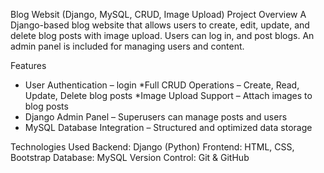Blog Websit (Django, MySQL, CRUD, Image Upload)
Project Overview
A Django-based blog website that allows users to create, edit, update, and delete blog posts with image upload. Users can log in, and post blogs. An admin panel is included for managing users and content.

 Features
 * User Authentication – login
 *Full CRUD Operations – Create, Read, Update, Delete blog posts
 *Image Upload Support – Attach images to blog posts
 * Django Admin Panel – Superusers can manage posts and users
 * MySQL Database Integration – Structured and optimized data storage
 
 Technologies Used
Backend: Django (Python)
Frontend: HTML, CSS, Bootstrap
Database: MySQL
Version Control: Git & GitHub
